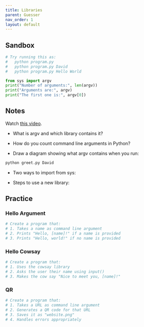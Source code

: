 ```yaml
---
title: Libraries
parent: Guesser
nav_order: 1
layout: default
---
```


## Sandbox
```python
# Try running this as:
#   python program.py
#   python program.py David
#   python program.py Hello World

from sys import argv
print("Number of arguments:", len(argv))
print("Arguments are:", argv)
print("The first one is:", argv[0])

```

## Notes
Watch [this video](https://youtu.be/EHi0RDZ31VA?si=T0z9_GFoLex5bZ7g&t=7185).

- What is argv and which library contains it?
- How do you count command line arguments in Python?

- Draw a diagram showing what argv contains when you run:
```python
python greet.py David
```

- Two ways to import from sys:

- Steps to use a new library:

## Practice

### Hello Argument
```python
# Create a program that:
# 1. Takes a name as command line argument
# 2. Prints "Hello, [name]!" if a name is provided
# 3. Prints "Hello, world!" if no name is provided
```

### Hello Cowsay
```python
# Create a program that:
# 1. Uses the cowsay library
# 2. Asks the user their name using input()
# 3. Makes the cow say "Nice to meet you, [name]!"
```

### QR
```python
# Create a program that:
# 1. Takes a URL as command line argument
# 2. Generates a QR code for that URL
# 3. Saves it as "website.png"
# 4. Handles errors appropriately
```
